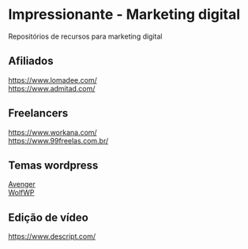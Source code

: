 # Impressionante - Marketing digital
Repositórios de recursos para marketing digital

## Afiliados
https://www.lomadee.com/<br>
https://www.admitad.com/

## Freelancers
https://www.workana.com/<br>
https://www.99freelas.com.br/

## Temas wordpress
[Avenger](https://go.hotmart.com/F42691831O)<br>
[WolfWP](https://www.lp.wolfwp.com.br/)

## Edição de vídeo
https://www.descript.com/
